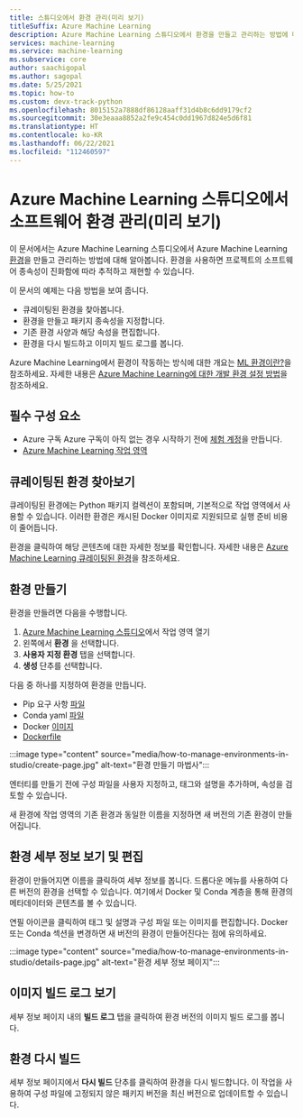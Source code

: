 ```yaml
---
title: 스튜디오에서 환경 관리(미리 보기)
titleSuffix: Azure Machine Learning
description: Azure Machine Learning 스튜디오에서 환경을 만들고 관리하는 방법에 대해 알아봅니다.
services: machine-learning
ms.service: machine-learning
ms.subservice: core
author: saachigopal
ms.author: sagopal
ms.date: 5/25/2021
ms.topic: how-to
ms.custom: devx-track-python
ms.openlocfilehash: 8015152a7888df86128aaff31d4b8c6dd9179cf2
ms.sourcegitcommit: 30e3eaaa8852a2fe9c454c0dd1967d824e5d6f81
ms.translationtype: HT
ms.contentlocale: ko-KR
ms.lasthandoff: 06/22/2021
ms.locfileid: "112460597"
---
```

# <a name="manage-software-environments-in-azure-machine-learning-studio-preview"></a>Azure Machine Learning 스튜디오에서 소프트웨어 환경 관리(미리 보기)

이 문서에서는 Azure Machine Learning 스튜디오에서 Azure Machine Learning [환경](/python/api/azureml-core/azureml.core.environment.environment)을 만들고 관리하는 방법에 대해 알아봅니다. 환경을 사용하면 프로젝트의 소프트웨어 종속성이 진화함에 따라 추적하고 재현할 수 있습니다.

이 문서의 예제는 다음 방법을 보여 줍니다.

* 큐레이팅된 환경을 찾아봅니다.
* 환경을 만들고 패키지 종속성을 지정합니다.
* 기존 환경 사양과 해당 속성을 편집합니다.
* 환경을 다시 빌드하고 이미지 빌드 로그를 봅니다.

Azure Machine Learning에서 환경이 작동하는 방식에 대한 개요는 [ML 환경이란?](concept-environments.md)을 참조하세요. 자세한 내용은 [Azure Machine Learning에 대한 개발 환경 설정 방법](how-to-configure-environment.md)을 참조하세요.

## <a name="prerequisites"></a>필수 구성 요소

* Azure 구독 Azure 구독이 아직 없는 경우 시작하기 전에 [체험 계정](https://azure.microsoft.com/free/)을 만듭니다.
* [Azure Machine Learning 작업 영역](how-to-manage-workspace.md)

## <a name="browse-curated-environments"></a>큐레이팅된 환경 찾아보기

큐레이팅된 환경에는 Python 패키지 컬렉션이 포함되며, 기본적으로 작업 영역에서 사용할 수 있습니다. 이러한 환경은 캐시된 Docker 이미지로 지원되므로 실행 준비 비용이 줄어듭니다. 

환경을 클릭하여 해당 콘텐츠에 대한 자세한 정보를 확인합니다. 자세한 내용은 [Azure Machine Learning 큐레이팅된 환경](resource-curated-environments.md)을 참조하세요. 

## <a name="create-an-environment"></a>환경 만들기

환경을 만들려면 다음을 수행합니다.
1. [Azure Machine Learning 스튜디오](https://ml.azure.com)에서 작업 영역 열기
1. 왼쪽에서 **환경** 을 선택합니다.
1. **사용자 지정 환경** 탭을 선택합니다. 
1. **생성** 단추를 선택합니다. 

다음 중 하나를 지정하여 환경을 만듭니다.
* Pip 요구 사항 [파일](https://pip.pypa.io/en/stable/cli/pip_install)
* Conda yaml [파일](https://docs.conda.io/projects/conda/en/latest/user-guide/tasks/manage-environments.html)
* Docker [이미지](https://hub.docker.com/search?q=&type=image)
* [Dockerfile](https://docs.docker.com/develop/develop-images/dockerfile_best-practices/)

:::image type="content" source="media/how-to-manage-environments-in-studio/create-page.jpg" alt-text="환경 만들기 마법사":::

엔터티를 만들기 전에 구성 파일을 사용자 지정하고, 태그와 설명을 추가하며, 속성을 검토할 수 있습니다. 

새 환경에 작업 영역의 기존 환경과 동일한 이름을 지정하면 새 버전의 기존 환경이 만들어집니다.

## <a name="view-and-edit-environment-details"></a>환경 세부 정보 보기 및 편집

환경이 만들어지면 이름을 클릭하여 세부 정보를 봅니다. 드롭다운 메뉴를 사용하여 다른 버전의 환경을 선택할 수 있습니다. 여기에서 Docker 및 Conda 계층을 통해 환경의 메타데이터와 콘텐츠를 볼 수 있습니다. 

연필 아이콘을 클릭하여 태그 및 설명과 구성 파일 또는 이미지를 편집합니다. Docker 또는 Conda 섹션을 변경하면 새 버전의 환경이 만들어진다는 점에 유의하세요. 

:::image type="content" source="media/how-to-manage-environments-in-studio/details-page.jpg" alt-text="환경 세부 정보 페이지":::

## <a name="view-image-build-logs"></a>이미지 빌드 로그 보기

세부 정보 페이지 내의 **빌드 로그** 탭을 클릭하여 환경 버전의 이미지 빌드 로그를 봅니다. 

## <a name="rebuild-an-environment"></a>환경 다시 빌드

세부 정보 페이지에서 **다시 빌드** 단추를 클릭하여 환경을 다시 빌드합니다. 이 작업을 사용하여 구성 파일에 고정되지 않은 패키지 버전을 최신 버전으로 업데이트할 수 있습니다. 
